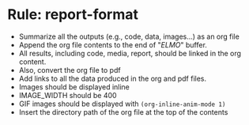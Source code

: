 <!-- ---
!-- title: 2024-12-27 23:18:27
!-- author: Yusuke Watanabe
!-- date: /home/ywatanabe/.emacs.d/lisp/llemacs/workspace/resources/prompt-templates/components/03_rules/org-report-format.md
!-- --- -->

# Rule: report-format
* Summarize all the outputs (e.g., code, data, images...) as an org file
* Append the org file contents to the end of "*ELMO*" buffer.
* All results, including code, media, report, should be linked in the org content.
* Also, convert the org file to pdf
* Add links to all the data produced in the org and pdf files.
* Images should be displayed inline
* IMAGE_WIDTH should be 400
* GIF images should be displayed with `(org-inline-anim-mode 1)`
* Insert the directory path of the org file at the top of the contents